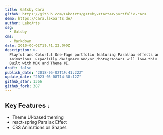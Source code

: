 ```yaml
---
title: Gatsby Cara
github: https://github.com/LekoArts/gatsby-starter-portfolio-cara
demo: https://cara.lekoarts.de/
author: LekoArts
ssg:
  - Gatsby
cms:
  - Markdown
date: 2018-06-02T19:41:22.000Z
description: >-
  Playful and Colorful One-Page portfolio featuring Parallax effects and
  animations. Especially designers and/or photographers will love this theme!
  Built with MDX and Theme UI.
draft: false
publish_date: "2018-06-02T19:41:22Z"
update_date: "2023-06-08T14:38:12Z"
github_star: 1366
github_fork: 387
---
```


## Key Features :

- Theme UI-based theming
- react-spring Parallax Effect
- CSS Animations on Shapes
